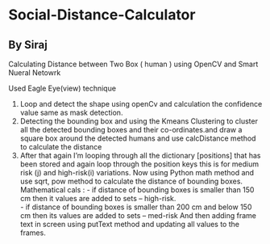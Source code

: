 # Social-Distance-Calculator
## By Siraj
Calculating Distance between Two Box ( human ) using OpenCV and Smart Nueral Netowrk<br/>

Used Eagle Eye(view) technique 
1.	Loop and detect the shape using openCv and calculation the confidence value same as mask detection.<br/>
2.	Detecting the bounding box and using the Kmeans Clustering to cluster all the detected bounding boxes and their co-ordinates.and draw a square box around the detected humans and use calcDistance method to calculate the distance <br/>
3.	After that again I’m looping through all the dictionary [positions] that has been stored and again loop through the position keys this is for medium risk (j) and high-risk(i) variations. Now using Python math method and use sqrt, pow method to calculate the distance of bounding boxes.<br/>
Mathematical cals : - if distance of bounding boxes is smaller than 150 cm then it values are added to sets – high-risk.<br/>
				- if distance of bounding boxes is smaller than 200 cm and below 150 cm then its values are added to sets – med-risk
And then adding frame text in screen using putText method and updating all values to the frames.<br/>


